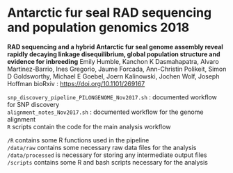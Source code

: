 # Antarctic fur seal RAD sequencing and population genomics 2018

**RAD sequencing and a hybrid Antarctic fur seal genome assembly reveal rapidly decaying linkage disequilibrium, global population structure and evidence for inbreeding**
Emily Humble, Kanchon K Dasmahapatra, Alvaro Martinez-Barrio, Ines Gregorio, Jaume Forcada, Ann-Christin Polikeit, Simon D Goldsworthy, Michael E Goebel, Joern Kalinowski, Jochen Wolf, Joseph Hoffman
bioRxiv : https://doi.org/10.1101/269167 

`snp_discovery_pipeline_PILONGENOME_Nov2017.sh` : documented workflow for SNP discovery  
`alignment_notes_Nov2017.sh` : documented  workflow for the genome alignment  
`R` scripts contain the code for the main analysis workflow  

`/R` contains some R functions used in the pipeline  
`/data/raw` contains some necessary raw data files for the analysis  
`/data/processed` is necessary for storing any intermediate output files  
`/scripts` contains some R and bash scripts necessary for the analysis

